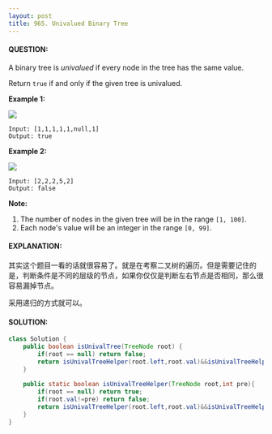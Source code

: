 ```yaml
---
layout: post
title: 965. Univalued Binary Tree
---
```


#### QUESTION:

A binary tree is *univalued* if every node in the tree has the same value.

Return `true` if and only if the given tree is univalued.

**Example 1:**

![](https://assets.leetcode.com/uploads/2018/12/28/unival_bst_1.png)

```
Input: [1,1,1,1,1,null,1]
Output: true
```

**Example 2:**

![](https://assets.leetcode.com/uploads/2018/12/28/unival_bst_2.png)

```
Input: [2,2,2,5,2]
Output: false
```

**Note:**

1. The number of nodes in the given tree will be in the range `[1, 100]`.
2. Each node's value will be an integer in the range `[0, 99]`.

#### EXPLANATION:

其实这个题目一看的话就很容易了。就是在考察二叉树的遍历。但是需要记住的是，判断条件是不同的层级的节点，如果你仅仅是判断左右节点是否相同，那么很容易漏掉节点。

采用递归的方式就可以。

#### SOLUTION:

```java
class Solution {
    public boolean isUnivalTree(TreeNode root) {
        if(root == null) return false;
        return isUnivalTreeHelper(root.left,root.val)&&isUnivalTreeHelper(root.right,root.val);
    }
    
    public static boolean isUnivalTreeHelper(TreeNode root,int pre){
        if(root == null) return true;
        if(root.val!=pre) return false;
        return isUnivalTreeHelper(root.left,root.val)&&isUnivalTreeHelper(root.right,root.val);
    }
}
```

